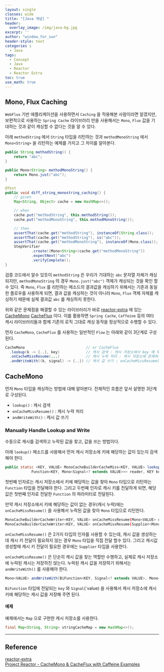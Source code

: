 ```yaml
--- 
layout: single
classes: wide
title: "[Java 개념] "
header:
  overlay_image: /img/java-bg.jpg 
excerpt: ''
author: "window_for_sun"
header-style: text
categories :
  - Java
tags:
  - Concept
  - Java
  - Reactor
  - Reactor Extra
toc: true 
use_math: true
---  
```


## Mono, Flux Caching
`WebFlux` 기반 애플리케이션을 사용하면서 `Caching` 을 적용해본 사람이라면 알겠지만, 
보편적으로 사용하는 `Spring Cache` 라이브러리 만을 사용해서는 `Mono`, `Flux` 값을 기대하는 것과 같이 캐싱할 수 없다는 것을 알 수 있다.  

아래 `methodString` 에서 `String` 타입을 리턴하는 것과 `methodMonoString` 에서 `Mono<String>` 을 리턴하는 예제를 가지고 그 차이를 알아본다.  

```java
public String methodString() {
	return "abc";
}

public Mono<String> methodMonoString() {
	return Mono.just("abc");
}

@Test
public void diff_string_monostring_caching() {
	// given
	Map<String, Object> cache = new HashMap<>();

	// when
	cache.put("methodString", this.methodString());
	cache.put("methodMonoString", this.methodMonoString());

	// then
	assertThat(cache.get("methodString"), instanceOf(String.class));
	assertThat(cache.get("methodString"), is("abc"));
	assertThat(cache.get("methodMonoString"), instanceOf(Mono.class));
	StepVerifier
			.create((Mono<String>)cache.get("methodMonoString"))
			.expectNext("abc")
			.verifyComplete();
}
```  

검증 코드에서 알수 있듯이 `methodString` 은 우리가 기대하는 `abc` 문자열 자체가 캐싱되지만, 
`methodMonoString` 의 경우 `Mono.just("abc")` 객체가 캐싱되는 것을 확인 할 수 있다. 
즉 `Mono`, `Flux` 를 리턴하는 메소드의 결과값을 캐싱하기 위해서는 기존과 동일한 플로우를 사용하게 되면, 
결과 값을 캐싱하는 것이 아니라 `Mono`, `Flux` 객체 자체를 캐싱하기 때문에 실제 결과값 `abc` 를 캐싱하지 못한다.  

위와 같은 문제점을 해결할 수 있는 라이브러리가 바로 [reactor-extra](https://projectreactor.io/docs/extra/release/api/)
에 있는 [CacheMono](https://projectreactor.io/docs/extra/release/api/reactor/cache/CacheMono.html)
[CacheFlux](https://projectreactor.io/docs/extra/release/api/reactor/cache/CacheFlux.html)
이다. 
이를 활용하면 `Spring Cache`, `Caffeine` 등의 여타 캐시 라이브러리들과 함께 기존의 로직 그대로 캐싱 동작을 정상적으로 수행할 수 있다.  

먼자 `CacheMono`, `CacheFlux` 를 사용하는 일반적인 `Flow` 는 아래와 같이 3단계로 구성된다.  

```java
CacheMono                            // or CacheFlux
  .lookup(k -> {..}, key)            // 캐시 검색 : 캐시 저장소에서 key 에 해당하는 캐시가 존재하는지 찾는다. 
  .onCacheMissResume(...)            // 캐시 누락 처리 : 캐시 저장소에 존재하지 않는 경우 key 에 해당하는 값을 리턴한다. 
  .andWriteWith((k, signal) -> {..}) // 캐시 값 쓰기 : onCacheMissResume() 에서 전달된 key에 해당하는 값(signal) 을 캐시 저장소에 저장한다. 
```  

## CacheMono
먼저 `Mono` 타입을 캐싱하는 방법에 대해 알아본다. 
전체적인 흐름은 앞서 설명한 3단계로 구성된다. 

- `lookup()` : 캐시 검색
- `onCacheMissResume()` : 캐시 누락 처리
- `andWriteWith()` : 캐시 값 쓰기

### Manually Handle Lookup and Write
수동으로 캐시를 검색하고 누락된 값을 찾고, 값을 쓰는 방법이다. 

아래 `lookup()` 메소드를 사용해서 먼저 캐시 저장소에 키에 해당하는 값이 있는지 검색해야 한다.  

```java
public static <KEY, VALUE> MonoCacheBuilderCacheMiss<KEY, VALUE> lookup(
			Function<KEY, Mono<Signal<? extends VALUE>>> reader, KEY key)
```  

첫번째 인자로는 캐시 저장소에서 키에 해당하는 값을 찾아 `Mono` 타입으로 리턴하는 `Function` 타입을 전달해야 한다. 
그리고 두번째 인자로 캐시 키를 전달하게 되면, 해당 값은 첫번째 인자로 전달한 `Function` 의 파라미터로 전달된다.  

만약 캐시 저장소에서 키에 해당하는 값이 없는 경우(캐시 누락)에는 `onCacheMissResume()` 을 사용해서 누락된 값을 찾아 `Mono` 타입으로 리턴한다.  

```bash
MonoCacheBuilderCacheWriter<KEY, VALUE> onCacheMissResume(Mono<VALUE> other)
MonoCacheBuilderCacheWriter<KEY, VALUE> onCacheMissResume(Supplier<Mono<VALUE>> otherSupplier)
```  

`onCacheMissResume()` 은 2가지 타입의 인자를 사용할 수 있는데, 
캐시 값을 생성하는데 캐시 키 전달이 필요하지 않는 경우 `Mono` 타입을 직접 전달 할수 있다. 
그리고 캐시값 생성할때 캐시 키 전달이 필요한 경우에는 `Supplier` 타입을 사용한다.  

`onCacheMissResume()` 은 단순히 캐시 값을 찾는 역할만 수행하고, 실제로 캐시 저장소에 누락된 캐시는 저장하진 않는다. 
누락된 캐시 값을 저장하기 위해서는 `andWriteWith()` 를 사용해야 한다.  

```java
Mono<VALUE> andWriteWith(BiFunction<KEY, Signal<? extends VALUE>, Mono<Void>> writer)
```  

`BiFunction` 타입에 전달되는 `key` 와 `Signal`(`value) 을 사용해서 캐시 저장소에 캐시 키에 해당하는 캐시 값을 저장해 주면 된다.  


#### 예제
예제에서는 `Map` 으로 구현한 캐시 저장소를 사용한다.  

```java
final Map<String, String> stringCacheMap = new HashMap<>();
```  










---
## Reference
[reactor-extra](https://projectreactor.io/docs/extra/release/api/)  
[Project Reactor - CacheMono & CacheFlux with Caffeine Examples](https://www.woolha.com/tutorials/project-reactor-cachemono-cacheflux-with-caffeine-examples)  



